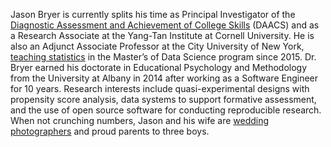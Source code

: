 Jason Bryer is currently splits his time as Principal Investigator of the [Diagnostic Assessment and Achievement of College Skills](https://daacs.net) (DAACS) and as a Research Associate at the Yang-Tan Institute at Cornell University. He is also an Adjunct Associate Professor at the City University of New York, [teaching statistics](http://data606.net) in the Master’s of Data Science program since 2015. Dr. Bryer earned his doctorate in Educational Psychology and Methodology from the University at Albany in 2014 after working as a Software Engineer for 10 years. Research interests include quasi-experimental designs with propensity score analysis, data systems to support formative assessment, and the use of open source software for conducting reproducible research. When not crunching numbers, Jason and his wife are [wedding photographers](https://bryerphotography.com) and proud parents to three boys.
